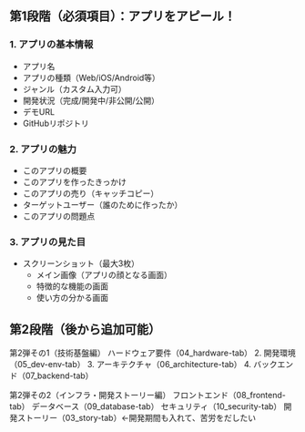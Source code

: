 ## 第1段階（必須項目）：アプリをアピール！

### 1. アプリの基本情報
- アプリ名
- アプリの種類（Web/iOS/Android等）
- ジャンル（カスタム入力可）
- 開発状況（完成/開発中/非公開/公開）
- デモURL
- GitHubリポジトリ

### 2. アプリの魅力
- このアプリの概要
- このアプリを作ったきっかけ
- このアプリの売り（キャッチコピー）
- ターゲットユーザー（誰のために作ったか）
- このアプリの問題点

### 3. アプリの見た目
- スクリーンショット（最大3枚）
  - メイン画像（アプリの顔となる画面）
  - 特徴的な機能の画面
  - 使い方の分かる画面

## 第2段階（後から追加可能）

第2弾その1（技術基盤編）
ハードウェア要件（04_hardware-tab）
2. 開発環境（05_dev-env-tab）
3. アーキテクチャ（06_architecture-tab）
4. バックエンド（07_backend-tab）

第2弾その2（インフラ・開発ストーリー編）
フロントエンド（08_frontend-tab）
データベース（09_database-tab）
セキュリティ（10_security-tab）
開発ストーリー（03_story-tab）←開発期間も入れて、苦労をだしたい


